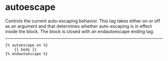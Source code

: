 # autoescape

Controls the current auto-escaping behavior. This tag takes either on or off as an argument and that determines whether auto-escaping is in effect inside the block. The block is closed with an endautoescape ending tag.

---

```htmldjango
{% autoescape on %}
    {{ body }}
{% endautoescape %}
```
